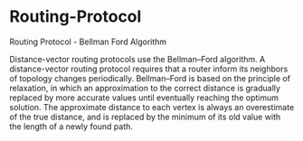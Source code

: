 # Routing-Protocol
Routing Protocol - Bellman Ford Algorithm

Distance-vector routing protocols use the Bellman–Ford algorithm. A distance-vector routing protocol requires that 
a router inform its neighbors of topology changes periodically. Bellman–Ford is based on the principle of relaxation, 
in which an approximation to the correct distance is gradually replaced by more accurate values until eventually 
reaching the optimum solution. The approximate distance to each vertex is always an overestimate 
of the true distance, and is replaced by the minimum of its old value with the length of a newly found path.


